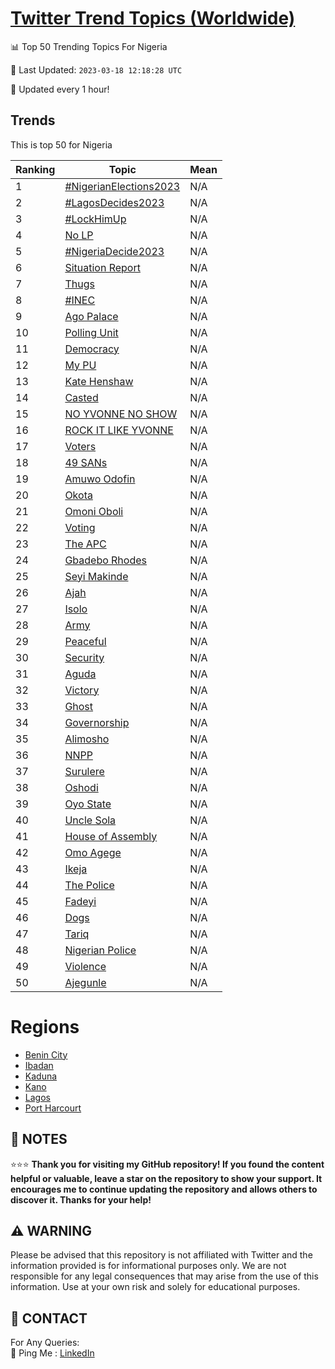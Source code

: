 [Twitter Trend Topics (Worldwide)](https://github.com/ErcinDedeoglu/Twitter-Trend-Topics)
==========


📊 Top 50 Trending Topics For Nigeria

📆 Last Updated: `2023-03-18 12:18:28 UTC`

🔧 Updated every 1 hour!


## Trends

This is top 50 for Nigeria

| Ranking | Topic | Mean |
| ------- | ------------ | ------------ |
| 1 | [#NigerianElections2023](http://twitter.com/search?q=%23NigerianElections2023) | N/A |
| 2 | [#LagosDecides2023](http://twitter.com/search?q=%23LagosDecides2023) | N/A |
| 3 | [#LockHimUp](http://twitter.com/search?q=%23LockHimUp) | N/A |
| 4 | [No LP](http://twitter.com/search?q=No+LP) | N/A |
| 5 | [#NigeriaDecide2023](http://twitter.com/search?q=%23NigeriaDecide2023) | N/A |
| 6 | [Situation Report](http://twitter.com/search?q=Situation+Report) | N/A |
| 7 | [Thugs](http://twitter.com/search?q=Thugs) | N/A |
| 8 | [#INEC](http://twitter.com/search?q=%23INEC) | N/A |
| 9 | [Ago Palace](http://twitter.com/search?q=Ago+Palace) | N/A |
| 10 | [Polling Unit](http://twitter.com/search?q=Polling+Unit) | N/A |
| 11 | [Democracy](http://twitter.com/search?q=Democracy) | N/A |
| 12 | [My PU](http://twitter.com/search?q=My+PU) | N/A |
| 13 | [Kate Henshaw](http://twitter.com/search?q=Kate+Henshaw) | N/A |
| 14 | [Casted](http://twitter.com/search?q=Casted) | N/A |
| 15 | [NO YVONNE NO SHOW](http://twitter.com/search?q=NO+YVONNE+NO+SHOW) | N/A |
| 16 | [ROCK IT LIKE YVONNE](http://twitter.com/search?q=ROCK+IT+LIKE+YVONNE) | N/A |
| 17 | [Voters](http://twitter.com/search?q=Voters) | N/A |
| 18 | [49 SANs](http://twitter.com/search?q=49+SANs) | N/A |
| 19 | [Amuwo Odofin](http://twitter.com/search?q=Amuwo+Odofin) | N/A |
| 20 | [Okota](http://twitter.com/search?q=Okota) | N/A |
| 21 | [Omoni Oboli](http://twitter.com/search?q=Omoni+Oboli) | N/A |
| 22 | [Voting](http://twitter.com/search?q=Voting) | N/A |
| 23 | [The APC](http://twitter.com/search?q=The+APC) | N/A |
| 24 | [Gbadebo Rhodes](http://twitter.com/search?q=Gbadebo+Rhodes) | N/A |
| 25 | [Seyi Makinde](http://twitter.com/search?q=Seyi+Makinde) | N/A |
| 26 | [Ajah](http://twitter.com/search?q=Ajah) | N/A |
| 27 | [Isolo](http://twitter.com/search?q=Isolo) | N/A |
| 28 | [Army](http://twitter.com/search?q=Army) | N/A |
| 29 | [Peaceful](http://twitter.com/search?q=Peaceful) | N/A |
| 30 | [Security](http://twitter.com/search?q=Security) | N/A |
| 31 | [Aguda](http://twitter.com/search?q=Aguda) | N/A |
| 32 | [Victory](http://twitter.com/search?q=Victory) | N/A |
| 33 | [Ghost](http://twitter.com/search?q=Ghost) | N/A |
| 34 | [Governorship](http://twitter.com/search?q=Governorship) | N/A |
| 35 | [Alimosho](http://twitter.com/search?q=Alimosho) | N/A |
| 36 | [NNPP](http://twitter.com/search?q=NNPP) | N/A |
| 37 | [Surulere](http://twitter.com/search?q=Surulere) | N/A |
| 38 | [Oshodi](http://twitter.com/search?q=Oshodi) | N/A |
| 39 | [Oyo State](http://twitter.com/search?q=Oyo+State) | N/A |
| 40 | [Uncle Sola](http://twitter.com/search?q=Uncle+Sola) | N/A |
| 41 | [House of Assembly](http://twitter.com/search?q=House+of+Assembly) | N/A |
| 42 | [Omo Agege](http://twitter.com/search?q=Omo+Agege) | N/A |
| 43 | [Ikeja](http://twitter.com/search?q=Ikeja) | N/A |
| 44 | [The Police](http://twitter.com/search?q=The+Police) | N/A |
| 45 | [Fadeyi](http://twitter.com/search?q=Fadeyi) | N/A |
| 46 | [Dogs](http://twitter.com/search?q=Dogs) | N/A |
| 47 | [Tariq](http://twitter.com/search?q=Tariq) | N/A |
| 48 | [Nigerian Police](http://twitter.com/search?q=Nigerian+Police) | N/A |
| 49 | [Violence](http://twitter.com/search?q=Violence) | N/A |
| 50 | [Ajegunle](http://twitter.com/search?q=Ajegunle) | N/A |



# Regions

* [Benin City](</Nigeria/Benin City.md>)
* [Ibadan](</Nigeria/Ibadan.md>)
* [Kaduna](</Nigeria/Kaduna.md>)
* [Kano](</Nigeria/Kano.md>)
* [Lagos](</Nigeria/Lagos.md>)
* [Port Harcourt](</Nigeria/Port Harcourt.md>)



## 📝 NOTES

⭐⭐⭐ **Thank you for visiting my GitHub repository! If you found the content helpful or valuable, leave a star on the repository to show your support. It encourages me to continue updating the repository and allows others to discover it. Thanks for your help!**


## ⚠️ WARNING

Please be advised that this repository is not affiliated with Twitter and the information provided is for informational purposes only. We are not responsible for any legal consequences that may arise from the use of this information. Use at your own risk and solely for educational purposes.


## 📨 CONTACT

 For Any Queries:  
            🏓 Ping Me : [LinkedIn](https://www.linkedin.com/in/ercindedeoglu/)
